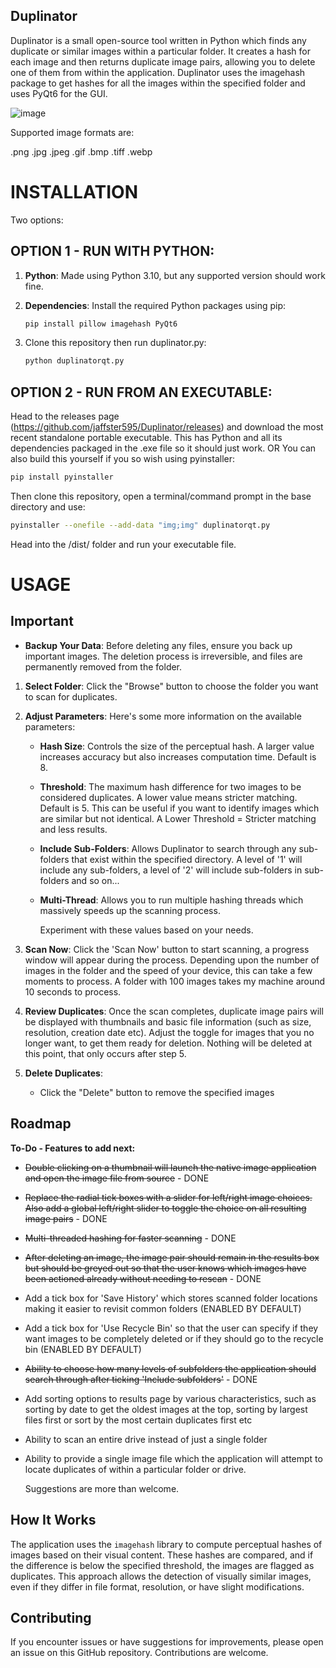 ## Duplinator

Duplinator is a small open-source tool written in Python which finds any duplicate or similar images within a particular folder. It creates a hash for each image and then returns duplicate image pairs, allowing you to delete one of them from within the application. Duplinator uses the imagehash package to get hashes for all the images within the specified folder and uses PyQt6 for the GUI.

![image](https://github.com/user-attachments/assets/08f03ab7-a126-456e-b498-aa0e973b3787)

Supported image formats are: 

.png
.jpg
.jpeg
.gif
.bmp
.tiff
.webp

# INSTALLATION

Two options:

## OPTION 1 - RUN WITH PYTHON:

1. **Python**: Made using Python 3.10, but any supported version should work fine.

2. **Dependencies**: Install the required Python packages using pip:

   ```bash
   pip install pillow imagehash PyQt6 
   ```
3. Clone this repository then run duplinator.py:

   ```bash
   python duplinatorqt.py
   ```

## OPTION 2 - RUN FROM AN EXECUTABLE:

Head to the releases page (https://github.com/jaffster595/Duplinator/releases) and download the most recent standalone portable executable. This has Python and all its dependencies packaged in the .exe file so it should just work.
OR
You can also build this yourself if you so wish using pyinstaller:

```bash
pip install pyinstaller
```
Then clone this repository, open a terminal/command prompt in the base directory and use:

```bash
pyinstaller --onefile --add-data "img;img" duplinatorqt.py
```
Head into the /dist/ folder and run your executable file.
   
# USAGE

## Important

- **Backup Your Data**: Before deleting any files, ensure you back up important images. The deletion process is irreversible, and files are permanently removed from the folder.

1. **Select Folder**: Click the "Browse" button to choose the folder you want to scan for duplicates.

2. **Adjust Parameters**: Here's some more information on the available parameters:
      - **Hash Size**: Controls the size of the perceptual hash. A larger value increases accuracy but also increases computation time. Default is 8.
      - **Threshold**: The maximum hash difference for two images to be considered duplicates. A lower value means stricter matching. Default is 5. This can be useful if you want to identify images which are similar but not identical. A Lower Threshold = Stricter matching and less results.
      - **Include Sub-Folders**: Allows Duplinator to search through any sub-folders that exist within the specified directory. A level of '1' will include any sub-folders, a level of '2' will include sub-folders in sub-folders and so on...
      - **Multi-Thread**: Allows you to run multiple hashing threads which massively speeds up the scanning process.
  
        Experiment with these values based on your needs.

3. **Scan Now**: Click the 'Scan Now' button to start scanning, a progress window will appear during the process. Depending upon the number of images in the folder and the speed of your device, this can take a few moments to process. A folder with 100 images takes my machine around 10 seconds to process.

4. **Review Duplicates**: Once the scan completes, duplicate image pairs will be displayed with thumbnails and basic file information (such as size, resolution, creation date etc). Adjust the toggle for images that you no longer want, to get them ready for deletion. Nothing will be deleted at this point, that only occurs after step 5.

5. **Delete Duplicates**: 
   - Click the "Delete" button to remove the specified images

## Roadmap

**To-Do - Features to add next:**

- ~~Double clicking on a thumbnail will launch the native image application and open the image file from source~~ - DONE
- ~~Replace the radial tick boxes with a slider for left/right image choices. Also add a global left/right slider to toggle the choice on all resulting image pairs~~ - DONE
- ~~Multi-threaded hashing for faster scanning~~ - DONE
- ~~After deleting an image, the image pair should remain in the results box but should be greyed out so that the user knows which images have been actioned already without needing to rescan~~ - DONE
- Add a tick box for 'Save History' which stores scanned folder locations making it easier to revisit common folders (ENABLED BY DEFAULT)
- Add a tick box for 'Use Recycle Bin' so that the user can specify if they want images to be completely deleted or if they should go to the recycle bin (ENABLED BY DEFAULT)
- ~~Ability to choose how many levels of subfolders the application should search through after ticking 'Include subfolders'~~ - DONE
- Add sorting options to results page by various characteristics, such as sorting by date to get the oldest images at the top, sorting by largest files first or sort by the most certain duplicates first etc
- Ability to scan an entire drive instead of just a single folder
- Ability to provide a single image file which the application will attempt to locate duplicates of within a particular folder or drive.

  Suggestions are more than welcome.

## How It Works

The application uses the `imagehash` library to compute perceptual hashes of images based on their visual content. These hashes are compared, and if the difference is below the specified threshold, the images are flagged as duplicates. This approach allows the detection of visually similar images, even if they differ in file format, resolution, or have slight modifications.

## Contributing

If you encounter issues or have suggestions for improvements, please open an issue on this GitHub repository. Contributions are welcome.

